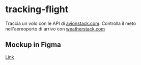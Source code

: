# tracking-flight

Traccia un volo con le API di [avionstack.com](https://www.avionstack.com).
Controlla il meto nell'aereoporto di arrivo con [weatherstack.com](https://www.weatherstack.com)

## Mockup in Figma

[Link](https://www.figma.com/file/660J65rSqD5crYbHFCJalm/Tracking-flight?node-id=0%3A1)
